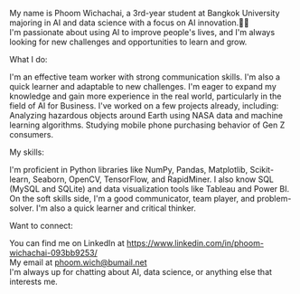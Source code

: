 My name is Phoom Wichachai, a 3rd-year student at Bangkok University majoring in AI and data science with a focus on AI innovation.👨‍💻  
I'm passionate about using AI to improve people's lives, and I'm always looking for new challenges and opportunities to learn and grow.

What I do:

I'm an effective team worker with strong communication skills. I'm also a quick learner and adaptable to new challenges.
I'm eager to expand my knowledge and gain more experience in the real world, particularly in the field of AI for Business.
I've worked on a few projects already, including:
Analyzing hazardous objects around Earth using NASA data and machine learning algorithms.
Studying mobile phone purchasing behavior of Gen Z consumers.

My skills:

I'm proficient in Python libraries like NumPy, Pandas, Matplotlib, Scikit-learn, Seaborn, OpenCV, TensorFlow, and RapidMiner.
I also know SQL (MySQL and SQLite) and data visualization tools like Tableau and Power BI.
On the soft skills side, I'm a good communicator, team player, and problem-solver. 
I'm also a quick learner and critical thinker.

Want to connect:

You can find me on LinkedIn at https://www.linkedin.com/in/phoom-wichachai-093bb9253/           
My email at phoom.wich@bumail.net                                                                          
I'm always up for chatting about AI, data science, or anything else that interests me.



